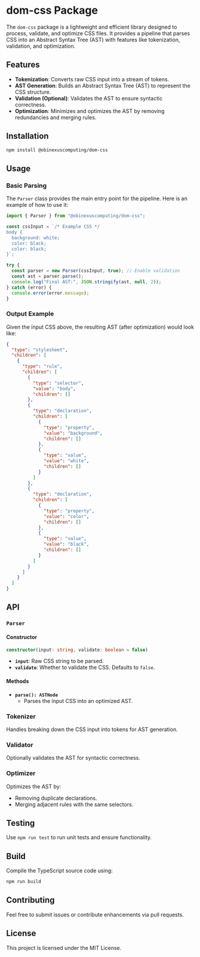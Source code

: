 # dom-css Package

The `dom-css` package is a lightweight and efficient library designed to process, validate, and optimize CSS files. It provides a pipeline that parses CSS into an Abstract Syntax Tree (AST) with features like tokenization, validation, and optimization.

## Features

- **Tokenization**: Converts raw CSS input into a stream of tokens.
- **AST Generation**: Builds an Abstract Syntax Tree (AST) to represent the CSS structure.
- **Validation (Optional)**: Validates the AST to ensure syntactic correctness.
- **Optimization**: Minimizes and optimizes the AST by removing redundancies and merging rules.

## Installation

```bash
npm install @obinexuscomputing/dom-css
```

## Usage

### Basic Parsing

The `Parser` class provides the main entry point for the pipeline. Here is an example of how to use it:

```typescript
import { Parser } from "@obinexuscomputing/dom-css";

const cssInput = `/* Example CSS */
body {
  background: white;
  color: black;
  color: black;
}`;

try {
  const parser = new Parser(cssInput, true); // Enable validation
  const ast = parser.parse();
  console.log("Final AST:", JSON.stringify(ast, null, 2));
} catch (error) {
  console.error(error.message);
}
```

### Output Example

Given the input CSS above, the resulting AST (after optimization) would look like:

```json
{
  "type": "stylesheet",
  "children": [
    {
      "type": "rule",
      "children": [
        {
          "type": "selector",
          "value": "body",
          "children": []
        },
        {
          "type": "declaration",
          "children": [
            {
              "type": "property",
              "value": "background",
              "children": []
            },
            {
              "type": "value",
              "value": "white",
              "children": []
            }
          ]
        },
        {
          "type": "declaration",
          "children": [
            {
              "type": "property",
              "value": "color",
              "children": []
            },
            {
              "type": "value",
              "value": "black",
              "children": []
            }
          ]
        }
      ]
    }
  ]
}
```

## API

### `Parser`

#### Constructor
```typescript
constructor(input: string, validate: boolean = false)
```
- **`input`**: Raw CSS string to be parsed.
- **`validate`**: Whether to validate the CSS. Defaults to `false`.

#### Methods

- **`parse(): ASTNode`**
  - Parses the input CSS into an optimized AST.

### Tokenizer

Handles breaking down the CSS input into tokens for AST generation.

### Validator

Optionally validates the AST for syntactic correctness.

### Optimizer

Optimizes the AST by:
- Removing duplicate declarations.
- Merging adjacent rules with the same selectors.

## Testing

Use `npm run test` to run unit tests and ensure functionality.

## Build

Compile the TypeScript source code using:

```bash
npm run build
```

## Contributing

Feel free to submit issues or contribute enhancements via pull requests.

## License

This project is licensed under the MIT License.
